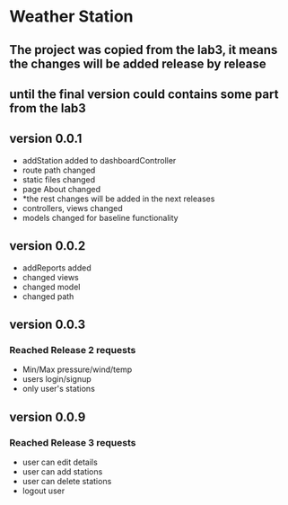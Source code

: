 # Weather Station
## The project was copied from the lab3, it means the changes will be added release by release
## until the final version could contains some part from the lab3

## version 0.0.1
- addStation added to dashboardController
- route path changed
- static files changed
- page About changed
- *the rest changes will be added in the next releases
- controllers, views changed
- models changed for baseline functionality

## version 0.0.2
- addReports added
- changed views
- changed model
- changed path

## version 0.0.3
### Reached Release 2 requests
 - Min/Max pressure/wind/temp
 - users login/signup
 - only user's stations

 ## version 0.0.9
 ### Reached Release 3 requests
- user can edit details
- user can add stations
- user can delete stations
- logout user
